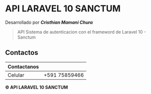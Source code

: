 # API LARAVEL 10 SANCTUM


Desarrollado por _**Cristhian Mamani Chura**_

> API Sistema de autenticacion con el frameword de Laravel 10 - Sanctum

## Contactos

| Contactanos        |                                                                |
| ------------------ | -------------------------------------------------------------- |
| Celular            | +591 75859466                                                  |

**© API LARAVEL 10 SANCTUM**
